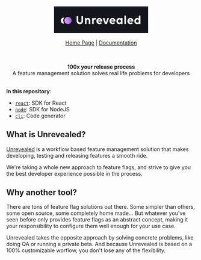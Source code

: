 <br/>

<div align="center" style="margin: 30px;">
<a href="https://unrevealed.tech">
  <img src="https://raw.githubusercontent.com/unrevealedtech/unrevealed/main/assets/logo.png"   style="width:250px;" align="center" />
</a>
<br />
<br />

<div align="center">
    <a href="https://unrevealed.tech">Home Page</a> |
    <a href="https://docs.unrevealed.tech">Documentation</a>
</div>
</div>

<br />

<div align="center"><strong>100x your release process</strong><br>A feature management solution solves real life problems for developers

<br />

</div>

<br/>

**In this repository**:

- [`react`](/packages/react/): SDK for React
- [`node`](/packages/node/): SDK for NodeJS
- [`cli`](/packages/cli/): Code generator

## What is Unrevealed?

[Unrevealed](https://unrevealed.tech) is a workflow based feature management solution that makes developing, testing and releasing features a smooth ride.

We're taking a whole new approach to feature flags, and strive to give you the best developer experience possible in the process.

## Why another tool?

There are tons of feature flag solutions out there. Some simpler than others, some open source, some completely home made... But whatever you've seen before only provides feature flags as an abstract concept, making it your responsibility to configure them well enough for your use case.

Unrevealed takes the opposite approach by solving concrete problems, like doing QA or running a private beta. And because Unrevealed is based on a 100% customizable worflow, you don't lose any of the flexibility.
